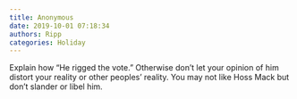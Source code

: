 ```yaml
---
title: Anonymous
date: 2019-10-01 07:18:34
authors: Ripp
categories: Holiday
---
```


 Explain how “He rigged the vote.”   Otherwise don’t let your opinion of him distort your reality or other peoples’  reality.   You may not like Hoss Mack but don’t slander or libel him.